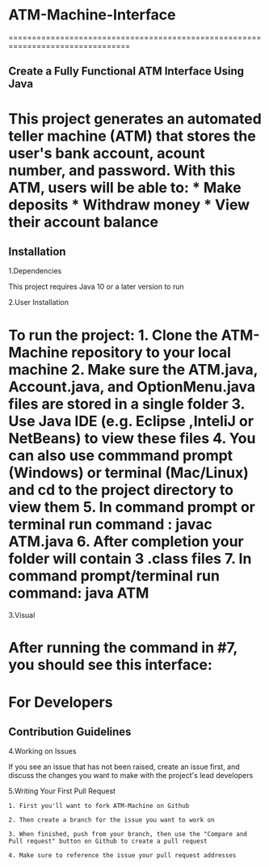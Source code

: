 # ATM-Machine-Interface
================================================================================

## Create a Fully Functional ATM Interface Using Java

This project generates an automated teller machine (ATM) that stores the user's bank account, acount number, and password. With this ATM, users will be able to:
    * Make deposits
    * Withdraw money
    * View their account balance 
================================================================================

## Installation

1.Dependencies

This project requires Java 10 or a later version to run

2.User Installation

To run the project:
    1. Clone the ATM-Machine repository to your local machine
    2. Make sure the ATM.java, Account.java, and OptionMenu.java files are stored in a single folder
    3. Use Java IDE (e.g. Eclipse ,InteliJ or NetBeans) to view these files
    4. You can also use commmand prompt (Windows) or terminal (Mac/Linux) and cd to the project directory to view them
    5. In command prompt or terminal run command : javac ATM.java
    6. After completion your folder will contain 3 .class files
    7. In command prompt/terminal run command: java ATM
================================================================================

3.Visual

After running the command in #7, you should see this interface:
================================================================================

# For Developers

## Contribution Guidelines

4.Working on Issues

If you see an issue that has not been raised, create an issue first, and discuss the changes you want to make with the project's lead developers

5.Writing Your First Pull Request

    1. First you'll want to fork ATM-Machine on Github

    2. Then create a branch for the issue you want to work on

    3. When finished, push from your branch, then use the "Compare and Pull request" button on Github to create a pull request

    4. Make sure to reference the issue your pull request addresses

